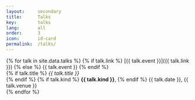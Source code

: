 ```yaml
---
layout:     secondary
title:      Talks
key:        talks
lang:       all
order:      3
icon:       id-card
permalink:  /talks/
---
```


{% for talk in site.data.talks %}
{% if talk.link %}
[{{ talk.event }}]({{ talk.link }})
{% else %}
{{ talk.event }}
{% endif %} <br> {% if talk.title %} _{{ talk.title }}_ <br> {% endif %}
{% if talk.kind %} **{{ talk.kind }}**, {% endif %} {{ talk.date }}, {{ talk.venue }}
<br>
{% endfor %}
